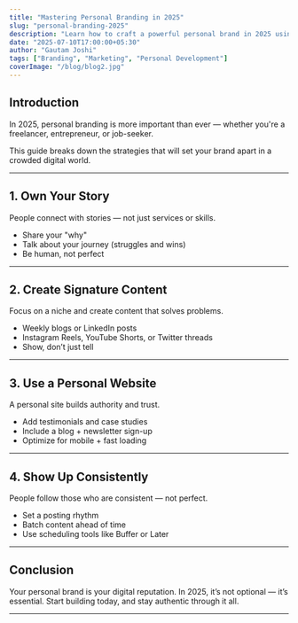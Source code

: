 ```yaml
---
title: "Mastering Personal Branding in 2025"
slug: "personal-branding-2025"
description: "Learn how to craft a powerful personal brand in 2025 using storytelling, content creation, and digital authenticity."
date: "2025-07-10T17:00:00+05:30"
author: "Gautam Joshi"
tags: ["Branding", "Marketing", "Personal Development"]
coverImage: "/blog/blog2.jpg"
---
```


## Introduction

In 2025, personal branding is more important than ever — whether you're a freelancer, entrepreneur, or job-seeker.

This guide breaks down the strategies that will set your brand apart in a crowded digital world.

---

## 1. Own Your Story

People connect with stories — not just services or skills.

- Share your "why"  
- Talk about your journey (struggles and wins)  
- Be human, not perfect

---

## 2. Create Signature Content

Focus on a niche and create content that solves problems.

- Weekly blogs or LinkedIn posts  
- Instagram Reels, YouTube Shorts, or Twitter threads  
- Show, don’t just tell

---

## 3. Use a Personal Website

A personal site builds authority and trust.

- Add testimonials and case studies  
- Include a blog + newsletter sign-up  
- Optimize for mobile + fast loading

---

## 4. Show Up Consistently

People follow those who are consistent — not perfect.

- Set a posting rhythm  
- Batch content ahead of time  
- Use scheduling tools like Buffer or Later

---

## Conclusion

Your personal brand is your digital reputation. In 2025, it’s not optional — it’s essential. Start building today, and stay authentic through it all.

---
